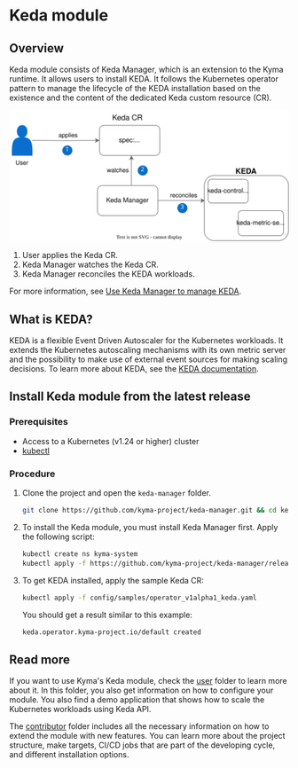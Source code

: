 # Keda module

## Overview 

Keda module consists of Keda Manager, which is an extension to the Kyma runtime. It allows users to install KEDA. It follows the Kubernetes operator pattern to manage the lifecycle of the KEDA installation based on the existence and the content of the dedicated Keda custom resource (CR).

![Keda module overview](./docs/assets/keda-overview.drawio.svg)

1. User applies the Keda CR.
2. Keda Manager watches the Keda CR.
3. Keda Manager reconciles the KEDA workloads.

For more information, see [Use Keda Manager to manage KEDA](docs/contributor/02-10-management.md).

## What is KEDA?

KEDA is a flexible Event Driven Autoscaler for the Kubernetes workloads. It extends the Kubernetes autoscaling mechanisms with its own metric server and the possibility to make use of external event sources for making scaling decisions. To learn more about KEDA, see the [KEDA documentation](https://keda.sh/docs/latest/concepts/).

## Install Keda module from the latest release

### Prerequisites

- Access to a Kubernetes (v1.24 or higher) cluster
- [kubectl](https://kubernetes.io/docs/tasks/tools/)

### Procedure

1. Clone the project and open the `keda-manager` folder.

   ```bash
   git clone https://github.com/kyma-project/keda-manager.git && cd keda-manager/
   ```
2. To install the Keda module, you must install Keda Manager first. Apply the following script:

   ```bash
   kubectl create ns kyma-system
   kubectl apply -f https://github.com/kyma-project/keda-manager/releases/latest/download/keda-manager.yaml
   ```

3. To get KEDA installed, apply the sample Keda CR:

   ```bash
   kubectl apply -f config/samples/operator_v1alpha1_keda.yaml
   ```
   You should get a result similar to this example:

   ```bash
   keda.operator.kyma-project.io/default created
   ```

## Read more

If you want to use Kyma's Keda module, check the [user](/docs/user/) folder to learn more about it. In this folder, you also get information on how to configure your module. You also find a demo application that shows how to scale the Kubernetes workloads using Keda API.

The [contributor](/docs/contributor/) folder includes all the necessary information on how to extend the module with new features. You can learn more about the project structure, make targets, CI/CD jobs that are part of the developing cycle, and different installation options.